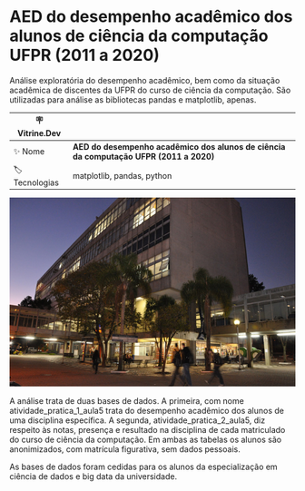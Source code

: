 #  AED do desempenho acadêmico dos alunos de ciência da computação UFPR (2011 a 2020)
Análise exploratória do desempenho acadêmico, bem como da situação acadêmica de discentes da UFPR do curso de ciência da computação. São utilizadas para análise as bibliotecas pandas e matplotlib, apenas.

| :placard: Vitrine.Dev |     |
| -------------  | --- |
| :sparkles: Nome        | **AED do desempenho acadêmico dos alunos de ciência da computação UFPR (2011 a 2020)**
| :label: Tecnologias | matplotlib, pandas, python

![](/Politecnico-2.jpg#vitrinedev)

A análise trata de duas bases de dados. A primeira, com nome atividade_pratica_1_aula5 trata do desempenho acadêmico dos alunos de uma disciplina específica. A segunda, atividade_pratica_2_aula5, diz respeito às notas, presença e resultado na disciplina de cada matriculado do curso de ciência da computação. Em ambas as tabelas os alunos são anonimizados, com matrícula figurativa, sem dados pessoais. 

As bases de dados foram cedidas para os alunos da especialização em ciência de dados e big data da universidade.
